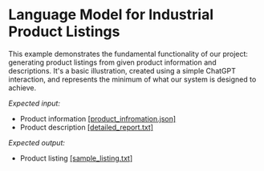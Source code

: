 # Language Model for Industrial Product Listings

This example demonstrates the fundamental functionality of our project: generating product listings from given product information and descriptions. It's a basic illustration, created using a simple ChatGPT interaction, and represents the minimum of what our system is designed to achieve.

*Expected input:*
- Product information [[product_infromation.json]](product_infromation.json)
- Product description [[detailed_report.txt]](detailed_report.txt)

*Expected output:*
- Product listing [[sample_listing.txt]](sample_listing.txt)